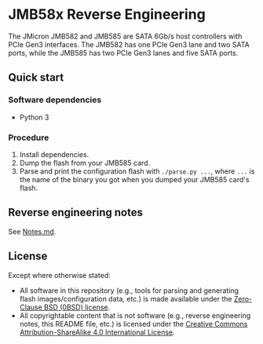 # JMB58x Reverse Engineering

The JMicron JMB582 and JMB585 are SATA 6Gb/s host controllers with PCIe Gen3
interfaces. The JMB582 has one PCIe Gen3 lane and two SATA ports, while the
JMB585 has two PCIe Gen3 lanes and five SATA ports.


## Quick start


### Software dependencies

* Python 3


### Procedure

1. Install dependencies.
2. Dump the flash from your JMB585 card.
3. Parse and print the configuration flash with `./parse.py ...`, where `...` is
   the name of the binary you got when you dumped your JMB585 card's flash.


## Reverse engineering notes

See [Notes.md](Notes.md).


## License

Except where otherwise stated:

* All software in this repository (e.g., tools for parsing and generating flash
  images/configuration data, etc.) is made available under the
  [Zero-Clause BSD (0BSD) license][license].
* All copyrightable content that is not software (e.g., reverse engineering
  notes, this README file, etc.) is licensed under the
  [Creative Commons Attribution-ShareAlike 4.0 International License][cc-by-sa].


[license]: LICENSE.txt
[cc-by-sa]: https://creativecommons.org/licenses/by-sa/4.0/
